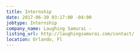```yaml
---
title: Internship
date: 2017-06-30 03:17:00 -04:00
jobtype: Internship
company_name: Laughing Samurai -
listing_url: http://laughingsamurai.com/contact/
location: Orlando, Fl
---
```


